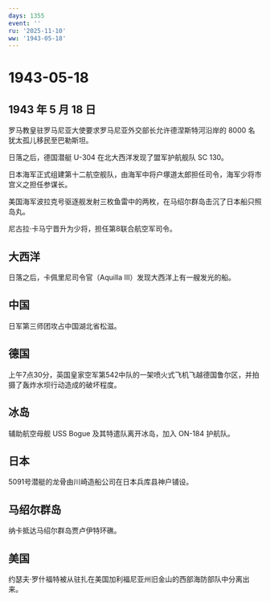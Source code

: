 ```yaml
---
days: 1355
event: ''
ru: '2025-11-10'
ww: '1943-05-18'
---
```


# 1943-05-18

## 1943 年 5 月 18 日

罗马教皇驻罗马尼亚大使要求罗马尼亚外交部长允许德涅斯特河沿岸的 8000
名犹太孤儿移民至巴勒斯坦。

日落之后，德国潜艇 U-304 在北大西洋发现了盟军护航舰队 SC 130。

日本海军正式组建第十二航空舰队，由海军中将户塚道太郎担任司令，海军少将市宫义之担任参谋长。

美国海军波拉克号驱逐舰发射三枚鱼雷中的两枚，在马绍尔群岛击沉了日本船只照岛丸。

尼古拉·卡马宁晋升为少将，担任第8联合航空军司令。

## 大西洋

日落之后，卡佩里尼司令官（Aquilla III）发现大西洋上有一艘发光的船。

## 中国

日军第三师团攻占中国湖北省松滋。

## 德国

上午7点30分，英国皇家空军第542中队的一架喷火式飞机飞越德国鲁尔区，并拍摄了轰炸水坝行动造成的破坏程度。

## 冰岛

辅助航空母舰 USS Bogue 及其特遣队离开冰岛，加入 ON-184 护航队。

## 日本

5091号潜艇的龙骨由川崎造船公司在日本兵库县神户铺设。

## 马绍尔群岛

纳卡抵达马绍尔群岛贾卢伊特环礁。

## 美国

约瑟夫·罗什福特被从驻扎在美国加利福尼亚州旧金山的西部海防部队中分离出来。